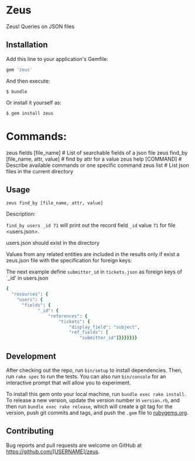 # Zeus

Zeus! Queries on JSON files

## Installation

Add this line to your application's Gemfile:

```ruby
gem 'zeus'
```

And then execute:

    $ bundle

Or install it yourself as:

    $ gem install zeus


# Commands:    
  zeus fields [file_name]                # List of searchable fields of a json file
  zeus find_by [file_name, attr, value]  # find by attr for a value
  zeus help [COMMAND]                    # Describe available commands or one specific command
  zeus list                              # List json files in the current directory

## Usage

`zeus find_by [file_name, attr, value]`

Description:  

`find_by users _id 71` will print out the record field `_id` value `71` for file <users.json>.

users.json should exist in the directory

Values from any related entities are included in the results only if exist a zeus.json file with the specification for foreign keys:

The next example define `submitter_id` in `tickets.json` as foreign keys of `_id' in users.json

```ruby
{
  "resources": {
  	"users": {
      "fields": {
    		"_id": {
    			"references": {
    				"tickets": {
    					"display_field": "subject",
    					"ref_fields": [
    						"submitter_id"]}}}}}}}
```


## Development

After checking out the repo, run `bin/setup` to install dependencies. Then, run `rake spec` to run the tests. You can also run `bin/console` for an interactive prompt that will allow you to experiment.

To install this gem onto your local machine, run `bundle exec rake install`. To release a new version, update the version number in `version.rb`, and then run `bundle exec rake release`, which will create a git tag for the version, push git commits and tags, and push the `.gem` file to [rubygems.org](https://rubygems.org).

## Contributing

Bug reports and pull requests are welcome on GitHub at https://github.com/[USERNAME]/zeus.
